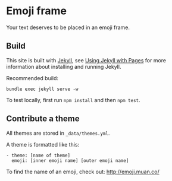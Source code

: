 # Emoji frame

Your text deserves to be placed in an emoji frame.

## Build

This site is built with [Jekyll](http://jekyllrb.com/), see [Using Jekyll with Pages](https://help.github.com/articles/using-jekyll-with-pages/) for more information about installing and running Jekyll.

Recommended build:

```
bundle exec jekyll serve -w
```

To test locally, first run `npm install` and then `npm test`.

## Contribute a theme

All themes are stored in `_data/themes.yml`.

A theme is formatted like this:

```
- theme: [name of theme]
  emoji: [inner emoji name] [outer emoji name]
```

To find the name of an emoji, check out: http://emoji.muan.co/
